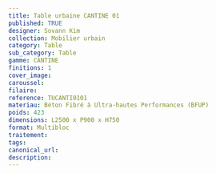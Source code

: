 ```yaml
---
title: Table urbaine CANTINE 01
published: TRUE
designer: Sovann Kim
collection: Mobilier urbain
category: Table
sub_category: Table
gamme: CANTINE
finitions: 1
cover_image: 
caroussel: 
filaire: 
reference: TUCANTI0101
materiau: Béton Fibré à Ultra-hautes Performances (BFUP)
poids: 423
dimensions: L2500 x P900 x H750
format: Multibloc
traitement: 
tags: 
canonical_url: 
description: 
---
```

